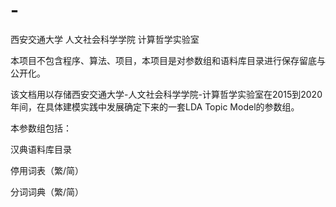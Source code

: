 # -
西安交通大学 人文社会科学学院 计算哲学实验室

本项目不包含程序、算法、项目，本项目是对参数组和语料库目录进行保存留底与公开化。

该文档用以存储西安交通大学-人文社会科学学院-计算哲学实验室在2015到2020年间，在具体建模实践中发展确定下来的一套LDA Topic Model的参数组。

本参数组包括：

汉典语料库目录

停用词表（繁/简）

分词词典（繁/简）
